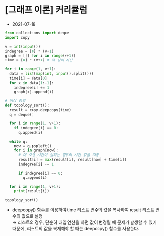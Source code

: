 # [그래프 이론] 커리큘럼

- 2021-07-18

```python
from collections import deque
import copy

v = int(input())
indegree = [0] * (v+1)
graph = [[] for i in range(v+1)]
time = [0] * (v+1) # 각 강의 시간

for i in range(1, v+1):
  data = list(map(int, input().split()))
  time[i] = data[0]
  for x in data[1:-1]:
    indegree[i] += 1
    graph[x].append(i)

# 위상 정렬
def topology_sort():
  result = copy.deepcopy(time)
  q = deque()

  for i in range(1, v+1):
    if indegree[i] == 0:
      q.append(i)

  while q:
    now = q.popleft()
    for i in graph[now]:
      # 더 오랜 시간이 걸리는 경우의 시간 값을 저장
      result[i] = max(result[i], result[now] + time[i])
      indegree[i] -= 1

      if indegree[i] == 0:
        q.append(i)

  for i in range(1, v+1):
    print(result[i])

topology_sort()
```

- deepcopy() 함수를 이용하여 time 리스트 변수의 값을 복사하여 result 리스트 변수의 값으로 설정  
    → 리스트의 경우, 단순히 대입 연산을 하면 값이 변경될 때 문제가 발생할 수 있기 때문에, 리스트의 값을 복제해야 할 때는 deepcopy() 함수를 사용한다.
